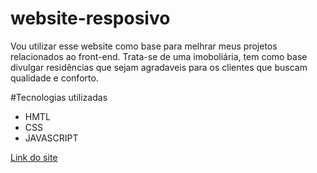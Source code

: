 # website-resposivo
Vou utilizar esse website como base para melhrar meus projetos relacionados ao front-end.
Trata-se de uma imoboliária, tem como base divulgar residências que sejam agradaveis para os clientes que buscam qualidade e conforto.

#Tecnologias utilizadas

<div>
  <ul>
    <li>HMTL</li>
    <li>CSS</li>
    <li>JAVASCRIPT</li>
  </ul>
  <a href="https://deivison1.github.io/website-resposivo/">Link do site</a>
  <img= src="">
</div>
